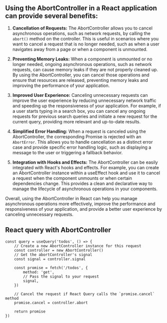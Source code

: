 ## Using the AbortController in a React application can provide several benefits:

1. **Cancellation of Requests:** The AbortController allows you to cancel asynchronous operations, such as network requests, by calling the `abort()` method on the controller. This is useful in scenarios where you want to cancel a request that is no longer needed, such as when a user navigates away from a page or when a component is unmounted.

2. **Preventing Memory Leaks:** When a component is unmounted or no longer needed, ongoing asynchronous operations, such as network requests, can cause memory leaks if they are not properly cleaned up. By using the AbortController, you can cancel those operations and ensure that resources are released, preventing memory leaks and improving the performance of your application.

3. **Improved User Experience:** Canceling unnecessary requests can improve the user experience by reducing unnecessary network traffic and speeding up the responsiveness of your application. For example, if a user starts typing in a search box, you can cancel any ongoing requests for previous search queries and initiate a new request for the current query, providing more relevant and up-to-date results.

4. **Simplified Error Handling:** When a request is canceled using the AbortController, the corresponding Promise is rejected with an `AbortError`. This allows you to handle cancellation as a distinct error case and provide specific error handling logic, such as displaying a message to the user or triggering a fallback behavior.

5. **Integration with Hooks and Effects:** The AbortController can be easily integrated with React's hooks and effects. For example, you can create an AbortController instance within a useEffect hook and use it to cancel a request when the component unmounts or when certain dependencies change. This provides a clean and declarative way to manage the lifecycle of asynchronous operations in your components.

Overall, using the AbortController in React can help you manage asynchronous operations more effectively, improve the performance and responsiveness of your application, and provide a better user experience by canceling unnecessary requests.


## React query with AbortController

```tsx
const query = useQuery('todos', () => {
    // Create a new AbortController instance for this request
    const controller = new AbortController()
    // Get the abortController's signal
    const signal = controller.signal

    const promise = fetch('/todos', {
        method: 'get',
        // Pass the signal to your request
        signal,
    })

    // Cancel the request if React Query calls the `promise.cancel` method
    promise.cancel = controller.abort

    return promise
})
```

